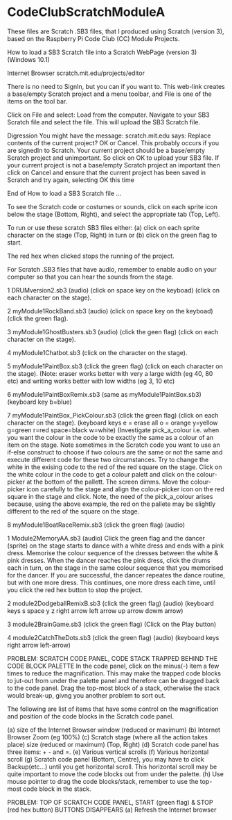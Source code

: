 # CodeClubScratchModuleA
These files are Scratch .SB3 files, that I produced using Scratch (version 3),  based on the Raspberry Pi Code Club (CC) Module Projects.


How to load a SB3 Scratch file into a Scratch WebPage (version 3) (Windows 10.1)

Internet Browser               scratch.mit.edu/projects/editor

There is no need to SignIn, but you can if you want to. This web-link creates a base/empty Scratch project and a menu toolbar, and File is one of the items on the tool bar.

Click on File and select:       Load from the computer.
Navigate to your SB3 Scratch file and select the file. This will upload the SB3 Scratch file.

Digression
You might have the message: scratch.mit.edu says:  Replace contents of the current project?  OK or Cancel.  This probably occurs if you are signedIn to Scratch. Your current project should be a base/empty Scratch project and unimportant. So click on OK to upload your SB3 file. If your current project is not a base/empty Scratch project an important then click on Cancel and ensure that the current project has been saved in Scratch and try again, selecting OK this time 

End of How to load a SB3 Scratch file ...




To see the Scratch code or costumes or sounds, click on each sprite icon below the stage (Bottom, Right), and select the appropriate tab (Top, Left).

To run or use these scratch SB3 files either: (a) click on each sprite character on the stage (Top, Right) in turn or (b) click on the green flag to start.

The red hex when clicked stops the running of the project.

For Scratch .SB3 files that have audio, remember to enable audio on your computer so that you can hear the sounds from the stage. 

1 DRUMversion2.sb3  (audio)  (click on space key on the keyboad) (click on each character on the stage).

2 myModule1RockBand.sb3 (audio) (click on space key on the keyboad) (click the green flag).

3 myModule1GhostBusters.sb3 (audio) (click the geen flag) (click on each character on the stage).

4 myModule1Chatbot.sb3  (click on the character on the stage).

5 myModule1PaintBox.sb3 (click the green flag) (click on each character on the stage). (Note: eraser works better with very a large width (eg 40, 80 etc) and writing works better with low widths (eg 3, 10 etc)

6 myModule1PaintBoxRemix.sb3  (same as  myModule1PaintBox.sb3) (keyboard key b=blue)

7 myModule1PaintBox_PickColour.sb3  (click the green flag) (click on each character on the stage). (keyboard keys e = erase all o = orange y=yellow g=green r=red space=black w=white) (Investigate pick_a_colour i.e. when you want the colour in the code to be exactly the same as a colour of an item on the stage. Note sometimes in the Scratch code you want to use an if-else construct to choose if two colours are the same or not the same and execute different code for these two circumstances. Try to change the white in the exising code to the red of the red square on the stage. Click on the white colour in the code to get a colour palett and click on the colour-picker at the bottom of the pallett. The screen dimms. Move the colour-picker icon carefully to the stage and align the colour-picker icon on the red square in the stage and click. Note, the need of the pick_a_colour arises because, using the above example, the red on the pallete may be slightly different to the red of the square on the stage.

8 myModule1BoatRaceRemix.sb3 (click the green flag) (audio)



1 Module2MemoryAA.sb3 (audio) Click the green flag and the dancer (sprite) on the stage starts to dance with a white dress and ends with a pink dress. Memorise the colour sequence of the dresses between the white & pink dresses. When the dancer reaches the pink dress, click the drums each in turn, on the stage in the same colour sequence that you memorised for the dancer. If you are successful, the dancer repeates the dance routine, but with one more dress. This continues, one more dress each time, until you click the red hex button to stop the project.
  
2 module2DodgeballRemixB.sb3 (click the green flag) (audio) (keyboard keys s  space  y  z   right arrow    left arrow  up arrow   dowm arrow)

3  module2BrainGame.sb3  (click the green flag) (Click on the Play button)

4  module2CatchTheDots.sb3 (click the green flag) (audio) (keyboard keys right arrow  left-arrow)




PROBLEM: SCRATCH CODE PANEL, CODE STACK TRAPPED BEHIND THE CODE BLOCK PALETTE
In the code panel, click on the minus(-) item a few times to reduce the magnification. This may make the trapped code blocks to jut-out from under the palette panel and therefore can be dragged back to the code panel. Drag the top-most block of a stack, otherwise the stack would break-up, givng you another problem to sort out.

The following are list of items that have some control on the magnification and position of the code blocks in the Scratch code panel.

(a) size of the Internet Browser window (reduced or maximum) (b) Internet Browser Zoom (eg 100%) (c) Scratch stage (where all the action takes place) size (reduced or maximum) (Top, Right) (d) Scratch code panel has three items:    +  -  and =. (e) Various vertical scrolls (f) Various horizontal scroll (g) Scratch code panel (Bottom, Centre), you may have to click Backup(etc...) until you get horizontal scroll. This horizontal scroll may be quite important to move the code blocks out from under the palette. (h) Use mouse pointer to drag the code blocks/stack, remember to use the top-most code block in the stack.

PROBLEM:  TOP OF SCRATCH CODE PANEL,   START (green flag) & STOP (red hex button) BUTTONS DISAPPEARS    (a) Refresh the Internet browser
